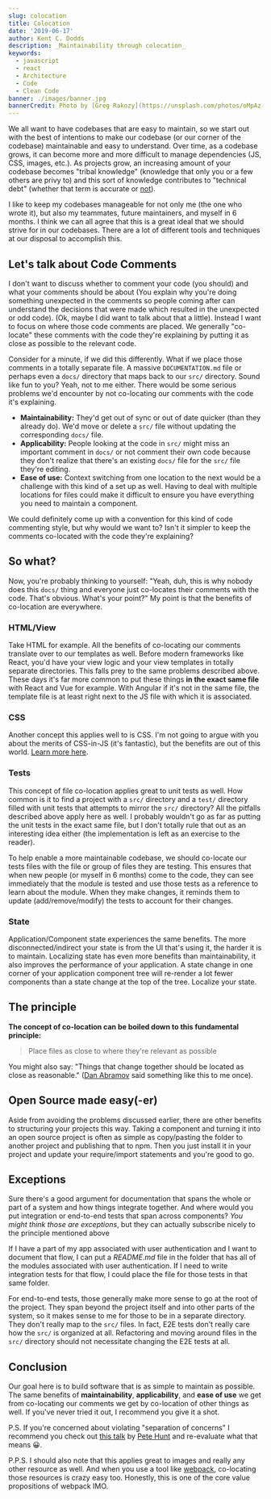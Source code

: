 ```yaml
---
slug: colocation
title: Colocation
date: '2019-06-17'
author: Kent C. Dodds
description: _Maintainability through colocation_
keywords:
  - javascript
  - react
  - Architecture
  - Code
  - Clean Code
banner: ./images/banner.jpg
bannerCredit: Photo by [Greg Rakozy](https://unsplash.com/photos/oMpAz-DN-9I)
---
```


We all want to have codebases that are easy to maintain, so we start out with
the best of intentions to make our codebase (or our corner of the codebase)
maintainable and easy to understand. Over time, as a codebase grows, it can
become more and more difficult to manage dependencies (JS, CSS, images, etc.).
As projects grow, an increasing amount of your codebase becomes "tribal
knowledge" (knowledge that only you or a few others are privy to) and this sort
of knowledge contributes to "technical debt" (whether that term is accurate or
[not](https://twitter.com/ryanflorence/status/747983065738153985)).

I like to keep my codebases manageable for not only me (the one who wrote it),
but also my teammates, future maintainers, and myself in 6 months. I think we
can all agree that this is a great ideal that we should strive for in our
codebases. There are a lot of different tools and techniques at our disposal to
accomplish this.

## Let's talk about Code Comments

I don't want to discuss whether to comment your code (you should) and what your
comments should be about (You explain why you're doing something unexpected in
the comments so people coming after can understand the decisions that were made
which resulted in the unexpected or odd code). (Ok, maybe I did want to talk
about that a little). Instead I want to focus on where those code comments are
placed. We generally "co-locate" these comments with the code they're explaining
by putting it as close as possible to the relevant code.

Consider for a minute, if we did this differently. What if we place those
comments in a totally separate file. A massive `DOCUMENTATION.md` file or
perhaps even a `docs/` directory that maps back to our `src/` directory. Sound
like fun to you? Yeah, not to me either. There would be some serious problems
we'd encounter by not co-locating our comments with the code it's explaining.

- **Maintainability:** They'd get out of sync or out of date quicker (than they
  already do). We'd move or delete a `src/` file without updating the
  corresponding `docs/` file.
- **Applicability:** People looking at the code in `src/` might miss an
  important comment in `docs/` or not comment their own code because they don't
  realize that there's an existing `docs/` file for the `src/` file they're
  editing.
- **Ease of use:** Context switching from one location to the next would be a
  challenge with this kind of a set up as well. Having to deal with multiple
  locations for files could make it difficult to ensure you have everything you
  need to maintain a component.

We could definitely come up with a convention for this kind of code commenting
style, but why would we want to? Isn't it simpler to keep the comments
co-located with the code they're explaining?

## So what?

Now, you're probably thinking to yourself: "Yeah, duh, this is why nobody does
this `docs/` thing and everyone just co-locates their comments with the code.
That's obvious. What's your point?" My point is that the benefits of co-location
are everywhere.

### HTML/View

Take HTML for example. All the benefits of co-locating our comments translate
over to our templates as well. Before modern frameworks like React, you'd have
your view logic and your view templates in totally separate directories. This
falls prey to the same problems described above. These days it's far more common
to put these things **in the exact same file** with React and Vue for example.
With Angular if it's not in the same file, the template file is at least right
next to the JS file with which it is associated.

### CSS

Another concept this applies well to is CSS. I'm not going to argue with you
about the merits of CSS-in-JS (it's fantastic), but the benefits are out of this
world.
[Learn more here](https://medium.com/seek-blog/a-unified-styling-language-d0c208de2660).

### Tests

This concept of file co-location applies great to unit tests as well. How common
is it to find a project with a `src/` directory and a `test/` directory filled
with unit tests that attempts to mirror the `src/` directory? All the pitfalls
described above apply here as well. I probably wouldn't go as far as putting the
unit tests in the exact same file, but I don't totally rule that out as an
interesting idea either (the implementation is left as an exercise to the
reader).

To help enable a more maintainable codebase, we should co-locate our tests files
with the file or group of files they are testing. This ensures that when new
people (or myself in 6 months) come to the code, they can see immediately that
the module is tested and use those tests as a reference to learn about the
module. When they make changes, it reminds them to update (add/remove/modify)
the tests to account for their changes.

### State

Application/Component state experiences the same benefits. The more
disconnected/indirect your state is from the UI that's using it, the harder it
is to maintain. Localizing state has even more benefits than maintainability, it
also improves the performance of your application. A state change in one corner
of your application component tree will re-render a lot fewer components than a
state change at the top of the tree. Localize your state.

## The principle

**The concept of co-location can be boiled down to this fundamental principle:**

> Place files as close to where they're relevant as possible

You might also say: "Things that change together should be located as close as
reasonable." ([Dan Abramov](https://twitter.com/dan_abramov) said something like
this to me once).

## Open Source made easy(-er)

Aside from avoiding the problems discussed earlier, there are other benefits to
structuring your projects this way. Taking a component and turning it into an
open source project is often as simple as copy/pasting the folder to another
project and publishing that to npm. Then you just install it in your project and
update your require/import statements and you're good to go.

## Exceptions

Sure there's a good argument for documentation that spans the whole or part of a
system and how things integrate together. And where would you put integration or
end-to-end tests that span across components? _You might think those are
exceptions_, but they can actually subscribe nicely to the principle mentioned
above

If I have a part of my app associated with user authentication and I want to
document that flow, I can put a _README.md_ file in the folder that has all of
the modules associated with user authentication. If I need to write integration
tests for that flow, I could place the file for those tests in that same folder.

For end-to-end tests, those generally make more sense to go at the root of the
project. They span beyond the project itself and into other parts of the system,
so it makes sense to me for those to be in a separate directory. They don't
really map to the `src/` files. In fact, E2E tests don't really care how the
`src/` is organized at all. Refactoring and moving around files in the `src/`
directory should not necessitate changing the E2E tests at all.

## Conclusion

Our goal here is to build software that is as simple to maintain as possible.
The same benefits of **maintainability**, **applicability**, and **ease of use**
we get from co-locating our comments we get by co-location of other things as
well. If you've never tried it out, I recommend you give it a shot.

P.S. If you're concerned about violating "separation of concerns" I recommend
you check out [this talk](https://youtu.be/x7cQ3mrcKaY) by
[Pete Hunt](https://twitter.com/floydophone) and re-evaluate what that means 😀.

P.P.S. I should also note that this applies great to images and really any other
resource as well. And when you use a tool like
[webpack](https://webpack.js.org/), co-locating those resources is crazy easy
too. Honestly, this is one of the core value propositions of webpack IMO.
